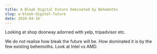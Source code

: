 ```yaml
---  
title: A Bleak Digital Future Dominated by Behemoths
slug: a-bleak-digital-future
date: 2016-04-16
---  
```


Looking at shop doorway adorned with yelp, tripadvisor etc. 

We do not realise how bleak the future will be. How dominated it is by the few existing behemoths. Look at Intel vs AMD. 
